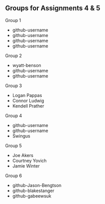 ## Groups for Assignments 4 & 5

Group 1
- github-username
- github-username
- github-username
- github-username

Group 2
- wyatt-benson
- github-username
- github-username

Group 3
- Logan Pappas
- Connor Ludwig 
- Kendell Prather

Group 4
- github-username
- github-username
- Swingus

Group 5
- Joe Akers
- Courtney Yovich
- Jamie Winter

Group 6
- github-Jason-Bengtson
- github-blakestanger
- github-gabeewsuk
